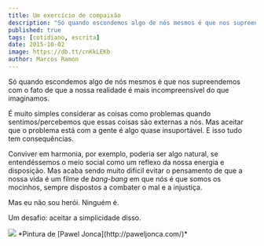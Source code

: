 ```yaml
---
title: Um exercício de compaixão
description: "Só quando escondemos algo de nós mesmos é que nos supreendemos com o fato de que a nossa realidade é mais incompreensível do que imaginamos."
published: true
tags: [cotidiano, escrita]
date: 2015-10-02
image: https://db.tt/cnKkLEKb
author: Marcos Ramon
---
```


Só quando escondemos algo de nós mesmos é que nos supreendemos com o fato de que a nossa realidade é mais incompreensível do que imaginamos.

É muito simples considerar as coisas como problemas quando sentimos/percebemos que essas coisas são externas a nós. Mas aceitar que o problema está com a gente é algo quase insuportável. E isso tudo tem consequências. 

Conviver em harmonia, por exemplo, poderia ser algo natural, se entendéssemos o meio social como um reflexo da nossa energia e disposição. Mas acaba sendo muito difícil evitar o pensamento de que a nossa vida é um filme de *bang-bang* em que nós é que somos os mocinhos, sempre dispostos a combater o mal e a injustiça.

Mas eu não sou herói. Ninguém é. 

Um desafio: aceitar a simplicidade disso.

<img src="https://db.tt/cnKkLEKb">
*Pintura de [Pawel Jonca](http://paweljonca.com/)*

